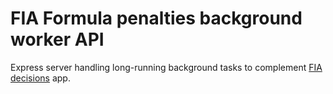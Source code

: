 # FIA Formula penalties background worker API

Express server handling long-running background tasks to complement [FIA decisions](https://github.com/gizinski-jacek/fia-decisions) app.
